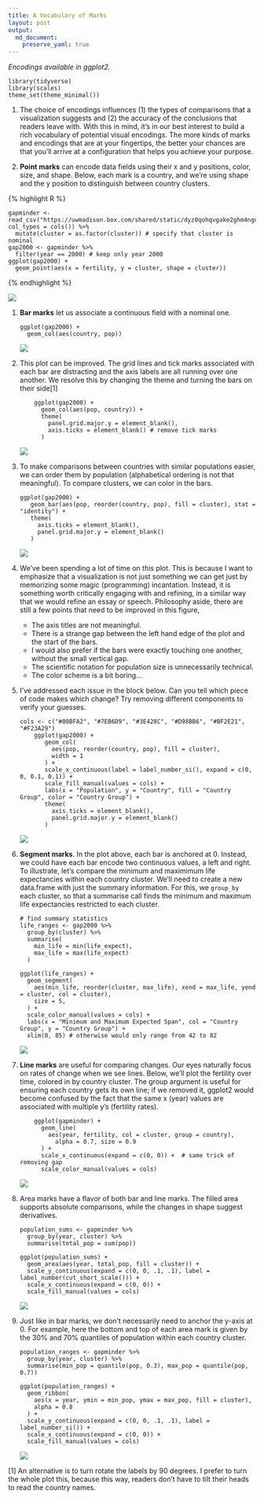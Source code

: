 ```yaml
---
title: A Vocabulary of Marks
layout: post
output: 
  md_document:
    preserve_yaml: true
---
```


*Encodings available in ggplot2.*

    library(tidyverse)
    library(scales)
    theme_set(theme_minimal())

1.  The choice of encodings influences (1) the types of comparisons that
    a visualization suggests and (2) the accuracy of the conclusions
    that readers leave with. With this in mind, it’s in our best
    interest to build a rich vocabulary of potential visual encodings.
    The more kinds of marks and encodings that are at your fingertips,
    the better your chances are that you’ll arrive at a configuration
    that helps you achieve your purpose.

2.  **Point marks** can encode data fields using their x and y
    positions, color, size, and shape. Below, each mark is a country,
    and we’re using shape and the y position to distinguish between
    country clusters.

{% highlight R %}

    gapminder <- read_csv("https://uwmadison.box.com/shared/static/dyz0qohqvgake2ghm4ngupbltkzpqb7t.csv", col_types = cols()) %>%
      mutate(cluster = as.factor(cluster)) # specify that cluster is nominal
    gap2000 <- gapminder %>%
      filter(year == 2000) # keep only year 2000
    ggplot(gap2000) +
      geom_point(aes(x = fertility, y = cluster, shape = cluster))

{% endhighlight %}

![](/stat679_notes/assets/week1-3/unnamed-chunk-4-1.png)

1.  **Bar marks** let us associate a continuous field with a nominal
    one.

        ggplot(gap2000) +
          geom_col(aes(country, pop))

    ![](/stat679_notes/assets/week1-3/unnamed-chunk-5-1.png)

2.  This plot can be improved. The grid lines and tick marks associated
    with each bar are distracting and the axis labels are all running
    over one another. We resolve this by changing the theme and turning
    the bars on their side[1]

            ggplot(gap2000) +
              geom_col(aes(pop, country)) +
              theme(
                panel.grid.major.y = element_blank(),
                axis.ticks = element_blank() # remove tick marks
              )

    ![](/stat679_notes/assets/week1-3/unnamed-chunk-6-1.png)

3.  To make comparisons between countries with similar populations
    easier, we can order them by population (alphabetical ordering is
    not that meaningful). To compare clusters, we can color in the bars.

        ggplot(gap2000) +
           geom_bar(aes(pop, reorder(country, pop), fill = cluster), stat = "identity") +
           theme(
             axis.ticks = element_blank(),
             panel.grid.major.y = element_blank()
           )

    ![](/stat679_notes/assets/week1-3/unnamed-chunk-7-1.png)

4.  We’ve been spending a lot of time on this plot. This is because I
    want to emphasize that a visualization is not just something we can
    get just by memorizing some magic (programming) incantation.
    Instead, it is something worth critically engaging with and
    refining, in a similar way that we would refine an essay or speech.
    Philosophy aside, there are still a few points that need to be
    improved in this figure,

    -   The axis titles are not meaningful.
    -   There is a strange gap between the left hand edge of the plot
        and the start of the bars.
    -   I would also prefer if the bars were exactly touching one
        another, without the small vertical gap.
    -   The scientific notation for population size is unnecessarily
        technical.
    -   The color scheme is a bit boring…

5.  I’ve addressed each issue in the block below. Can you tell which
    piece of code makes which change? Try removing different components
    to verify your guesses.

        cols <- c("#80BFA2", "#7EB6D9", "#3E428C", "#D98BB6", "#BF2E21", "#F23A29")
            ggplot(gap2000) +
               geom_col(
                 aes(pop, reorder(country, pop), fill = cluster),
                 width = 1
               ) +
               scale_x_continuous(label = label_number_si(), expand = c(0, 0, 0.1, 0.1)) +
               scale_fill_manual(values = cols) +
               labs(x = "Population", y = "Country", fill = "Country Group", color = "Country Group") +
               theme(
                 axis.ticks = element_blank(),
                 panel.grid.major.y = element_blank()
               )

    ![](/stat679_notes/assets/week1-3/unnamed-chunk-8-1.png)

6.  **Segment marks**. In the plot above, each bar is anchored at 0.
    Instead, we could have each bar encode two continuous values, a left
    and right. To illustrate, let’s compare the minimum and maximimum
    life expectancies within each country cluster. We’ll need to create
    a new data.frame with just the summary information. For this, we
    `group_by` each cluster, so that a summarise call finds the minimum
    and maximum life expectancies restricted to each cluster.

        # find summary statistics
        life_ranges <- gap2000 %>%
          group_by(cluster) %>%
          summarise(
            min_life = min(life_expect),
            max_life = max(life_expect)
          )

        ggplot(life_ranges) +
          geom_segment(
            aes(min_life, reorder(cluster, max_life), xend = max_life, yend = cluster, col = cluster),
            size = 5,
          ) +
          scale_color_manual(values = cols) +
          labs(x = "Minimum and Maximum Expected Span", col = "Country Group", y = "Country Group") +
          xlim(0, 85) # otherwise would only range from 42 to 82

    ![](/stat679_notes/assets/week1-3/unnamed-chunk-9-1.png)

7.  **Line marks** are useful for comparing changes. Our eyes naturally
    focus on rates of change when we see lines. Below, we’ll plot the
    fertility over time, colored in by country cluster. The group
    argument is useful for ensuring each country gets its own line; if
    we removed it, ggplot2 would become confused by the fact that the
    same x (year) values are associated with multiple y’s (fertility
    rates).

            ggplot(gapminder) +
              geom_line(
                aes(year, fertility, col = cluster, group = country),
                  alpha = 0.7, size = 0.9
              ) +
              scale_x_continuous(expand = c(0, 0)) +  # same trick of removing gap
              scale_color_manual(values = cols)

    ![](/stat679_notes/assets/week1-3/unnamed-chunk-10-1.png)

8.  Area marks have a flavor of both bar and line marks. The filled area
    supports absolute comparisons, while the changes in shape suggest
    derivatives.

        population_sums <- gapminder %>%
          group_by(year, cluster) %>%
          summarise(total_pop = sum(pop))

        ggplot(population_sums) +
          geom_area(aes(year, total_pop, fill = cluster)) +
          scale_y_continuous(expand = c(0, 0, .1, .1), label = label_number(cut_short_scale())) +
          scale_x_continuous(expand = c(0, 0)) +
          scale_fill_manual(values = cols)

    ![](/stat679_notes/assets/week1-3/unnamed-chunk-11-1.png)

9.  Just like in bar marks, we don’t necessarily need to anchor the
    y-axis at 0. For example, here the bottom and top of each area mark
    is given by the 30% and 70% quantiles of population within each
    country cluster.

        population_ranges <- gapminder %>%
          group_by(year, cluster) %>%
          summarise(min_pop = quantile(pop, 0.3), max_pop = quantile(pop, 0.7))

        ggplot(population_ranges) +
          geom_ribbon(
            aes(x = year, ymin = min_pop, ymax = max_pop, fill = cluster),
            alpha = 0.8
          ) +
          scale_y_continuous(expand = c(0, 0, .1, .1), label = label_number_si()) +
          scale_x_continuous(expand = c(0, 0)) +
          scale_fill_manual(values = cols)

    ![](/stat679_notes/assets/week1-3/unnamed-chunk-12-1.png)

[1] An alternative is to turn rotate the labels by 90 degrees. I prefer
to turn the whole plot this, because this way, readers don’t have to
tilt their heads to read the country names.
